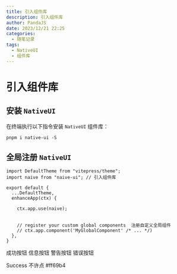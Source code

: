 ```yaml
---
title: 引入组件库
description: 引入组件库
author: PandaJS
date: 2023/12/21 22:25
categories:
  - 随笔记录
tags:
  - NativeUI
  - 组件库
---
```


# 引入组件库

## 安装 <code>NativeUI</code>

在终端执行以下指令安装 <code>NativeUI</code> 组件库：

```
pnpm i native-ui -S
```

## 全局注册 <code>NativeUI</code>

```
import DefaultTheme from "vitepress/theme";
import naive from "naive-ui"; // 引入组件库

export default {
  ...DefaultTheme,
  enhanceApp(ctx) {

    ctx.app.use(naive);


    // register your custom global components  注册自定义全局组件
    // ctx.app.component('MyGlobalComponent' /* ... */)
  },
}
```

<n-card>
<n-flex>

<n-button type="success">成功按钮</n-button>
<n-button type="info">信息按钮</n-button>
<n-button type="warning">警告按钮</n-button>
<n-button type="error">错误按钮</n-button>

<n-button type="success" dashed>
  Success
</n-button>

<n-button disabled>
不许点
</n-button>

<n-button color="#ff69b4">
  <template #icon>
  </template>
  #ff69b4
</n-button>

</n-flex>

</n-card>
